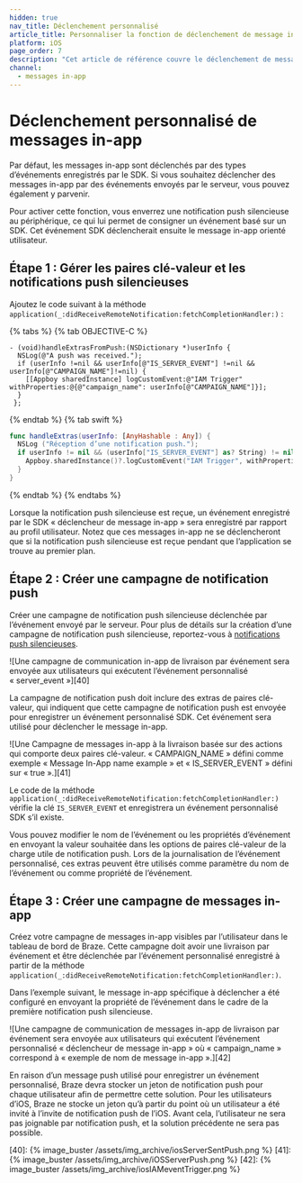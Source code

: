 ```yaml
---
hidden: true
nav_title: Déclenchement personnalisé
article_title: Personnaliser la fonction de déclenchement de message in-app pour iOS
platform: iOS
page_order: 7
description: "Cet article de référence couvre le déclenchement de messagerie in-app personnalisée pour votre application iOS."
channel:
  - messages in-app
---
```


# Déclenchement personnalisé de messages in-app

Par défaut, les messages in-app sont déclenchés par des types d’événements enregistrés par le SDK. Si vous souhaitez déclencher des messages in-app par des événements envoyés par le serveur, vous pouvez également y parvenir.

Pour activer cette fonction, vous enverrez une notification push silencieuse au périphérique, ce qui lui permet de consigner un événement basé sur un SDK. Cet événement SDK déclencherait ensuite le message in-app orienté utilisateur.

## Étape 1 : Gérer les paires clé-valeur et les notifications push silencieuses

Ajoutez le code suivant à la méthode `application(_:didReceiveRemoteNotification:fetchCompletionHandler:)` :

{% tabs %}
{% tab OBJECTIVE-C %}

```objc
- (void)handleExtrasFromPush:(NSDictionary *)userInfo {
  NSLog(@"A push was received.");
  if (userInfo !=nil && userInfo[@"IS_SERVER_EVENT"] !=nil && userInfo[@"CAMPAIGN_NAME"]!=nil) {
    [[Appboy sharedInstance] logCustomEvent:@"IAM Trigger" withProperties:@{@"campaign_name": userInfo[@"CAMPAIGN_NAME"]}];
  }
 };
```

{% endtab %}
{% tab swift %}

```swift
func handleExtras(userInfo: [AnyHashable : Any]) {
  NSLog ("Réception d’une notification push.");
  if userInfo != nil && (userInfo["IS_SERVER_EVENT"] as? String) != nil && (userInfo["CAMPAIGN_NAME"] as? String) != nil {
    Appboy.sharedInstance()?.logCustomEvent("IAM Trigger", withProperties: ["campaign_name": userInfo["CAMPAIGN_NAME"]])
  }
}
```

{% endtab %}
{% endtabs %}

Lorsque la notification push silencieuse est reçue, un événement enregistré par le SDK « déclencheur de message in-app » sera enregistré par rapport au profil utilisateur. Notez que ces messages in-app ne se déclencheront que si la notification push silencieuse est reçue pendant que l’application se trouve au premier plan.

## Étape 2 : Créer une campagne de notification push

Créer une campagne de notification push silencieuse déclenchée par l’événement envoyé par le serveur. Pour plus de détails sur la création d’une campagne de notification push silencieuse, reportez-vous à [notifications push silencieuses][39].

![Une campagne de communication in-app de livraison par événement sera envoyée aux utilisateurs qui exécutent l’événement personnalisé « server_event »][40]

La campagne de notification push doit inclure des extras de paires clé-valeur, qui indiquent que cette campagne de notification push est envoyée pour enregistrer un événement personnalisé SDK. Cet événement sera utilisé pour déclencher le message in-app.

![Une Campagne de messages in-app à la livraison basée sur des actions qui comporte deux paires clé-valeur. « CAMPAIGN_NAME » défini comme exemple « Message In-App name example » et « IS_SERVER_EVENT » défini sur « true ».][41]

Le code de la méthode `application(_:didReceiveRemoteNotification:fetchCompletionHandler:)` vérifie la clé `IS_SERVER_EVENT` et enregistrera un événement personnalisé SDK s’il existe.

Vous pouvez modifier le nom de l’événement ou les propriétés d’événement en envoyant la valeur souhaitée dans les options de paires clé-valeur de la charge utile de notification push. Lors de la journalisation de l’événement personnalisé, ces extras peuvent être utilisés comme paramètre du nom de l’événement ou comme propriété de l’événement.

## Étape 3 : Créer une campagne de messages in-app

Créez votre campagne de messages in-app visibles par l’utilisateur dans le tableau de bord de Braze. Cette campagne doit avoir une livraison par événement et être déclenchée par l’événement personnalisé enregistré à partir de la méthode `application(_:didReceiveRemoteNotification:fetchCompletionHandler:)`.

Dans l’exemple suivant, le message in-app spécifique à déclencher a été configuré en envoyant la propriété de l’événement dans le cadre de la première notification push silencieuse.

![Une campagne de communication de messages in-app de livraison par événement sera envoyée aux utilisateurs qui exécutent l’événement personnalisé « déclencheur de message in-app » où « campaign_name » correspond à « exemple de nom de message in-app ».][42]

En raison d’un message push utilisé pour enregistrer un événement personnalisé, Braze devra stocker un jeton de notification push pour chaque utilisateur afin de permettre cette solution. Pour les utilisateurs d’iOS, Braze ne stocke un jeton qu’à partir du point où un utilisateur a été invité à l’invite de notification push de l’iOS. Avant cela, l’utilisateur ne sera pas joignable par notification push, et la solution précédente ne sera pas possible.

[39]: {{site.baseurl}}/developer_guide/platform_integration_guides/ios/push_notifications/silent_push_notifications/
[40]: {% image_buster /assets/img_archive/iosServerSentPush.png %}
[41]: {% image_buster /assets/img_archive/iOSServerPush.png %}
[42]: {% image_buster /assets/img_archive/iosIAMeventTrigger.png %}